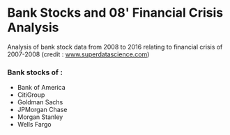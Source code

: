 # Bank Stocks and 08' Financial Crisis Analysis
Analysis of bank stock data from 2008 to 2016 relating to financial crisis of 2007-2008
(credit : www.superdatascience.com)

### Bank stocks of :
* Bank of America
* CitiGroup
* Goldman Sachs
* JPMorgan Chase
* Morgan Stanley
* Wells Fargo
